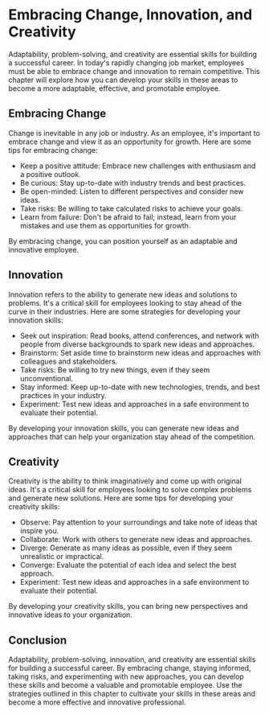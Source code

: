 Embracing Change, Innovation, and Creativity
================================================================================================

Adaptability, problem-solving, and creativity are essential skills for building a successful career. In today's rapidly changing job market, employees must be able to embrace change and innovation to remain competitive. This chapter will explore how you can develop your skills in these areas to become a more adaptable, effective, and promotable employee.

Embracing Change
----------------

Change is inevitable in any job or industry. As an employee, it's important to embrace change and view it as an opportunity for growth. Here are some tips for embracing change:

* Keep a positive attitude: Embrace new challenges with enthusiasm and a positive outlook.
* Be curious: Stay up-to-date with industry trends and best practices.
* Be open-minded: Listen to different perspectives and consider new ideas.
* Take risks: Be willing to take calculated risks to achieve your goals.
* Learn from failure: Don't be afraid to fail; instead, learn from your mistakes and use them as opportunities for growth.

By embracing change, you can position yourself as an adaptable and innovative employee.

Innovation
----------

Innovation refers to the ability to generate new ideas and solutions to problems. It's a critical skill for employees looking to stay ahead of the curve in their industries. Here are some strategies for developing your innovation skills:

* Seek out inspiration: Read books, attend conferences, and network with people from diverse backgrounds to spark new ideas and approaches.
* Brainstorm: Set aside time to brainstorm new ideas and approaches with colleagues and stakeholders.
* Take risks: Be willing to try new things, even if they seem unconventional.
* Stay informed: Keep up-to-date with new technologies, trends, and best practices in your industry.
* Experiment: Test new ideas and approaches in a safe environment to evaluate their potential.

By developing your innovation skills, you can generate new ideas and approaches that can help your organization stay ahead of the competition.

Creativity
----------

Creativity is the ability to think imaginatively and come up with original ideas. It's a critical skill for employees looking to solve complex problems and generate new solutions. Here are some tips for developing your creativity skills:

* Observe: Pay attention to your surroundings and take note of ideas that inspire you.
* Collaborate: Work with others to generate new ideas and approaches.
* Diverge: Generate as many ideas as possible, even if they seem unrealistic or impractical.
* Converge: Evaluate the potential of each idea and select the best approach.
* Experiment: Test new ideas and approaches in a safe environment to evaluate their potential.

By developing your creativity skills, you can bring new perspectives and innovative ideas to your organization.

Conclusion
----------

Adaptability, problem-solving, innovation, and creativity are essential skills for building a successful career. By embracing change, staying informed, taking risks, and experimenting with new approaches, you can develop these skills and become a valuable and promotable employee. Use the strategies outlined in this chapter to cultivate your skills in these areas and become a more effective and innovative professional.
